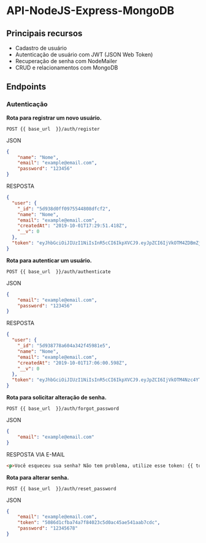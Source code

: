 # API-NodeJS-Express-MongoDB

## Principais recursos
-  Cadastro de usuário
-  Autenticação de usuário com JWT (JSON Web Token)
-  Recuperação de senha com NodeMailer
-  CRUD e relacionamentos com MongoDB

## Endpoints

### Autenticação

**Rota para registrar um novo usuário.**

    POST {{ base_url  }}/auth/register

JSON
```json
{
	"name": "Nome",
	"email": "example@email.com",
	"password": "123456"
}
```

RESPOSTA
```json
{
  "user": {
    "_id": "5d938d0ff0975544808dfcf2",
    "name": "Nome",
    "email": "example@email.com",
    "createdAt": "2019-10-01T17:29:51.418Z",
    "__v": 0
  },
  "token": "eyJhbGciOiJIUzI1NiIsInR5cCI6IkpXVCJ9.eyJpZCI6IjVkOTM4ZDBmZjA5NzU1NDQ4MDhkZmNmMiIsImlhdCI6MTU2OTk1MDk5MSwiZXhwIjoxNTcwMDM3MzkxfQ.NoPA9ntqdvcnaUTJqkc1M_qGzQ4qzchaSB-NubVkmww"
}
```

**Rota para autenticar um usuário.**

    POST {{ base_url  }}/auth/authenticate

JSON
```json
{
	"email": "example@email.com",
	"password": "123456"
}
```

RESPOSTA
```json
{
  "user": {
    "_id": "5d938778a604a342f45981e5",
    "name": "Nome",
    "email": "example@email.com",
    "createdAt": "2019-10-01T17:06:00.598Z",
    "__v": 0
  },
  "token": "eyJhbGciOiJIUzI1NiIsInR5cCI6IkpXVCJ9.eyJpZCI6IjVkOTM4Nzc4YTYwNGEzNDJmNDU5ODFlNSIsImlhdCI6MTU2OTk1NzY1OSwiZXhwIjoxNTcwMDQ0MDU5fQ.0-fooqhJ_nurRBXsjsTzBPNCjSqbEVhCnsIhbjnDeBc"
}
```

**Rota para solicitar alteração de senha.**

    POST {{ base_url  }}/auth/forgot_password

JSON
```json
{
	"email": "example@email.com"
}
```

RESPOSTA VIA E-MAIL
```html
<p>Você esqueceu sua senha? Não tem problema, utilize esse token: {{ token }}</p>
```

**Rota para alterar senha.**

    POST {{ base_url  }}/auth/reset_password

JSON
```json
{
	"email": "example@email.com",
	"token": "5086d1cfba74a7f84023c5d0ac45ae541aab7cdc",
	"password": "12345678"
}
```
